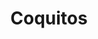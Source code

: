 ---
title: "Coquitos"
url: /ciudad-autonoma-de-buenos-aires/coquitos-avenida-santa-fe-2/
shop: comodidad
---